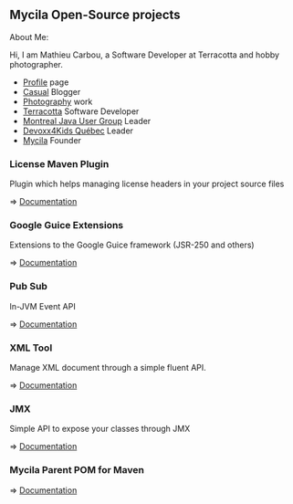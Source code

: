 ## Mycila Open-Source projects ##

About Me:

Hi, I am Mathieu Carbou, a Software Developer at Terracotta and hobby photographer.

* <a href="https://www.linkedin.com/in/mathieucarbou/" target="_blank">Profile</a> page
* <a href="http://blog.mathieu.carbou.me" target="_blank">Casual</a> Blogger
* <a href="http://www.mathieu.photography" target="_blank">Photography</a> work
* <a href="http://terracotta.org" target="_blank">Terracotta</a> Software Developer
* <a href="http://montreal-jug.org" target="_blank">Montreal Java User Group</a> Leader
* <a href="http://www.devoxx4kids.org/quebec/" target="_blank">Devoxx4Kids Québec</a> Leader
* <a href="http://mycila.com" target="_blank">Mycila</a> Founder

### License Maven Plugin ###

Plugin which helps managing license headers in your project source files

=> [Documentation](http://code.mycila.com/license-maven-plugin)


### Google Guice Extensions ###

Extensions to the Google Guice framework (JSR-250 and others)

=> [Documentation](http://code.mycila.com/guice)


### Pub Sub ###

In-JVM Event API

=> [Documentation](http://code.mycila.com/pubsub)


### XML Tool ###

Manage XML document through a simple fluent API.

=> [Documentation](http://code.mycila.com/xmltool)


### JMX ###

Simple API to expose your classes through JMX

=> [Documentation](http://code.mycila.com/jmx)


### Mycila Parent POM for Maven ###

=> [Documentation](http://code.mycila.com/pom)
